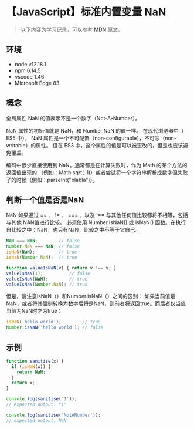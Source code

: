 # 【JavaScript】标准内置变量 NaN

> 以下内容为学习记录，可以参考 [MDN][1] 原文。

## 环境

- node v12.18.1
- npm 6.14.5
- vscode 1.46
- Microsoft Edge 83

## 概念

全局属性 NaN 的值表示不是一个数字（Not-A-Number）。

NaN 属性的初始值就是 NaN，和 Number.NaN 的值一样。
在现代浏览器中（ ES5 中）， NaN 属性是一个不可配置（non-configurable），不可写（non-writable）的属性。
但在 ES3 中，这个属性的值是可以被更改的，但是也应该避免覆盖。

编码中很少直接使用到 NaN。通常都是在计算失败时，作为 Math 的某个方法的返回值出现的
（例如：Math.sqrt(-1)）或者尝试将一个字符串解析成数字但失败了的时候（例如：parseInt("blabla")）。

## 判断一个值是否是NaN

NaN 如果通过 == 、 != 、 === 、以及 !== 与其他任何值比较都将不相等，包括与其他 NAN值进行比较。
必须使用 Number.isNaN() 或 isNaN() 函数。在执行自比较之中：NaN，也只有NaN，比较之中不等于它自己。

```js
NaN === NaN;        // false
Number.NaN === NaN; // false
isNaN(NaN);         // true
isNaN(Number.NaN);  // true

function valueIsNaN(v) { return v !== v; }
valueIsNaN(1);          // false
valueIsNaN(NaN);        // true
valueIsNaN(Number.NaN); // true
```

但是，请注意isNaN（）和Number.isNaN（）之间的区别：
如果当前值是NaN，或者将其强制转换为数字后将是NaN，则前者将返回true。而后者仅当值当前为NaN时才为true：

```js
isNaN('hello world');        // true
Number.isNaN('hello world'); // false
```

## 示例

```js
function sanitise(x) {
  if (isNaN(x)) {
    return NaN;
  }
  return x;
}

console.log(sanitise('1'));
// expected output: "1"

console.log(sanitise('NotANumber'));
// expected output: NaN
```

[1]: https://developer.mozilla.org/zh-CN/docs/Web/JavaScript/Reference/Global_Objects/NaN

